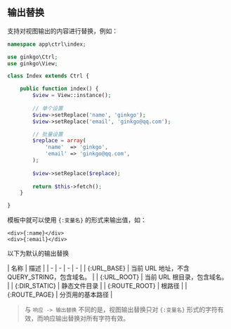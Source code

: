 ## 输出替换

支持对视图输出的内容进行替换，例如：

``` php
namespace app\ctrl\index;

use ginkgo\Ctrl;
use ginkgo\View;

class Index extends Ctrl {

    public function index() {
        $view = View::instance();
        
        // 单个设置
        $view->setReplace('name', 'ginkgo');
        $view->setReplace('email', 'ginkgo@qq.com');

        // 批量设置
        $replace = array(
            'name'  => 'ginkgo',
            'email' => 'ginkgo@qq.com',
        );
        
        $view->setReplace($replace);
        
        return $this->fetch();
    }

}
```

模板中就可以使用 `{:变量名}` 的形式来输出值，如：

``` markup
<div>{:name}</div>
<div>{:email}</div>
```

以下为默认的输出替换

| 名称 | 描述 |
| - | - | - | - |
| {\:URL_BASE} | 当前 URL 地址，不含 QUERY_STRING，包含域名。 |
| {\:URL_ROOT} | 当前 URL 根目录，包含域名。 |
| {\:DIR_STATIC} | 静态文件目录 |
| {\:ROUTE_ROOT} | 根路径 |
| {\:ROUTE_PAGE} | 分页用的基本路径 |


> 与 `响应 -> 输出替换` 不同的是，视图输出替换只对 `{:变量名}` 形式的字符有效，而响应输出替换对所有字符有效。